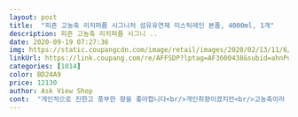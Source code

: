 ```yaml
---
layout: post 
title:  "피죤 고농축 리치퍼퓸 시그니처 섬유유연제 미스틱레인 본품, 4000ml, 1개" 
description: 피죤 고농축 리치퍼퓸 시그니 ..
date: 2020-09-19 07:27:36 
img: https://static.coupangcdn.com/image/retail/images/2020/02/13/11/6/86e2cb3c-fff7-437a-9c46-59fdde4f4339.jpg 
linkUrl: https://link.coupang.com/re/AFFSDP?lptag=AF3600438&subid=ahnPublicAsk&pageKey=1258166647&itemId=2259053329&vendorItemId=70256354174&traceid=V0-113-dfa7d7dc3dca1177 
categories: [1014] 
color: BD24A9 
price: 12130 
author: Ask View Shop 
cont:  "개인적으로 진한고 풍부한 향을 좋아합니다<br/>개인취향이겠지만<br/>고농축이라 조금만 써도 될것 같아요<br/>구매이유<br/>구매해 보았습니다<br/>뚜껑 오픈하자마자 온집안에 향이 퍼지고<br/>뚜껑이 엄청 꽉 조여있어서 열기 너무 어려워요<br/>마른후도  계속  같은 향이 유지 되면  좋겠다고 바래봅니다<br/>바닥에 떨어뜨려서 찌그러지고<br/>별점은  기본 4개로 시작합니다<br/>비오는날 실내에 널어놔도 쉰내가 아닌 향이 남아있어요<br/>빨래가 마른후 재구매는 결정하겠습니당<br/>빨래후 향기는  부드러운 꽃향기 같은 향기<br/>사용후 아직 건조는 되지 않은 상태이구요<br/>사용후기<br/>세탁후 건조기에 돌려도 향이 남아있고<br/>아깝기도 하구요<br/>아직 써보진 않앗는데<br/>아침부터 온집안이 향으로 가득차서 좋긴<br/>안써본거라 망설이다 구입햇는데<br/>윗뚜껑만 열어야 하는데 전체로만 열려서 쏟았네요 ㅎ<br/>이 제품은 무거운 꽃향같은 느낌이네요<br/>일단 향은 좋으네요<br/>저는 산뜻한 느낌이 좋은데<br/>제일 중요한 향!!<br/>지금 계절에  어울리는 향이네요<br/>진짜 강해요<br/>충격으로 린스가 줄줄 세고 잇네요<br/>평소에 사용하던 다우x 블랙미스티x 향이 처음에 나는것 같아요<br/>피존 고농축  나왔다는걸  알고서 꼭 한번 써보고 싶었기에<br/>한개를 시켜서 그런가요?<br/>한데 속이 상햇어요<br/>" 
---
```

